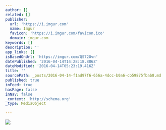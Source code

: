 ```yaml
---
author: []
related: []
publisher:
  url: 'https://i.imgur.com'
  name: Imgur
  favicon: 'https://i.imgur.com/favicon.ico'
  domain: imgur.com
keywords: []
description: ''
app_links: []
isBasedOnUrl: 'https://imgur.com/QS72Ovn'
datePublished: '2016-04-14T14:28:18.886Z'
dateModified: '2016-04-14T05:23:19.416Z'
title: ''
sourcePath: _posts/2016-04-14-f1ad97f6-656a-4dcc-b0a6-cb59875fbab8.md
published: true
inFeed: true
hasPage: false
inNav: false
_context: 'http://schema.org'
_type: MediaObject

---
```

<article style=""><img src="https://i.imgur.com/QS72Ovn.png" /></article>